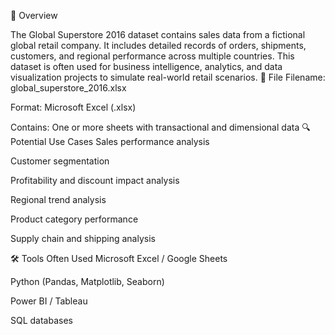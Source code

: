 📄 Overview

The Global Superstore 2016 dataset contains sales data from a fictional global retail company. It includes detailed records of orders, shipments, customers, and regional performance across multiple countries. This dataset is often used for business intelligence, analytics, and data visualization projects to simulate real-world retail scenarios.
📁 File
Filename: global_superstore_2016.xlsx

Format: Microsoft Excel (.xlsx)

Contains: One or more sheets with transactional and dimensional data
🔍 Potential Use Cases
Sales performance analysis

Customer segmentation

Profitability and discount impact analysis

Regional trend analysis

Product category performance

Supply chain and shipping analysis

🛠 Tools Often Used
Microsoft Excel / Google Sheets

Python (Pandas, Matplotlib, Seaborn)

Power BI / Tableau

SQL databases
